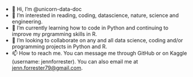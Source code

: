 - 👋 Hi, I’m @unicorn-data-doc
- 👀 I’m interested in reading, coding, datascience, nature, science and engineering.
- 🌱 I’m currently learning how to code in Python and continuing to improve my prgramming skills in R.
- 💞️ I’m looking to collaborate on any and all data science, coding and/or programming projects in Python and R.
- 📫 How to reach me.  You can message me through GitHub or on Kaggle (username: jennforrester).  You can also email me at jenn.forrester79@gmail.com.

<!---
unicorn-data-doc/unicorn-data-doc is a ✨ special ✨ repository because its `README.md` (this file) appears on your GitHub profile.
You can click the Preview link to take a look at your changes.
--->
